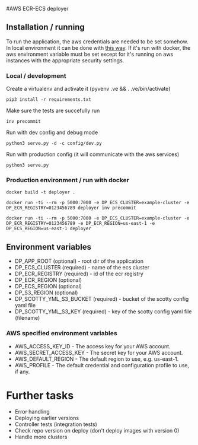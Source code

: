 #AWS ECR-ECS deployer

## Installation / running

To run the application, the aws credentials are needed to be set somehow. In local environment it can be done with [this way](http://docs.aws.amazon.com/cli/latest/userguide/cli-chap-getting-started.html). If it's run with docker, the aws environment variable must be set except for it's running on aws instances with the appropriate security settings.

### Local / development

Create a virtualenv and activate it (pyvenv .ve && . .ve/bin/activate)

```
pip3 install -r requirements.txt
```

Make sure the tests are succefully run

```
inv precommit
```

Run with dev config and debug mode

```
python3 serve.py -d -c config/dev.py
```

Run with production config (it will communicate with the aws services)

```
python3 serve.py
```

### Production environment / run with docker

```
docker build -t deployer .

docker run -ti --rm -p 5000:7000 -e DP_ECS_CLUSTER=example-cluster -e DP_ECR_REGISTRY=0123456789 deployer inv precommit

docker run -ti --rm -p 5000:7000 -e DP_ECS_CLUSTER=example-cluster -e DP_ECR_REGISTRY=0123456789 -e DP_ECR_REGION=us-east-1 -e DP_ECS_REGION=us-east-1 deployer

```

## Environment variables

* DP_APP_ROOT (optional) - root dir of the application
* DP_ECS_CLUSTER (required) - name of the ecs cluster
* DP_ECR_REGISTRY (required) - id of the ecr registry
* DP_ECR_REGION (optional)
* DP_ECS_REGION (optional)
* DP_S3_REGION (optional)
* DP_SCOTTY_YML_S3_BUCKET (required) - bucket of the scotty config yaml file
* DP_SCOTTY_YML_S3_KEY (required) - key of the scotty config yaml file (filename)

### AWS specified environment variables

* AWS_ACCESS_KEY_ID - The access key for your AWS account.
* AWS_SECRET_ACCESS_KEY - The secret key for your AWS account.
* AWS_DEFAULT_REGION - The default region to use, e.g. us-east-1.
* AWS_PROFILE - The default credential and configuration profile to use, if any.

# Further tasks

* Error handling
* Deploying earlier versions
* Controller tests (integration tests)
* Check repo version on deploy (don't deploy images with version 0)
* Handle more clusters
